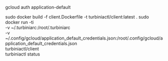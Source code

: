 gcloud auth application-default

sudo docker build -f client.Dockerfile -t turbiniactl/client:latest .
sudo docker run -ti \
    -v ~/.turbiniarc:/root/.turbiniarc \
    -v ~/.config/gcloud/application_default_credentials.json:/root/.config/gcloud/application_default_credentials.json \
    turbiniactl/client \
    turbiniactl status
